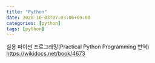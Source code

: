 ```yaml
---
title: "Python"
date: 2020-10-03T07:03:06+09:00
categories: [python]
tags: [python]
---
```


실용 파이썬 프로그래밍(Practical Python Programming 번역)
 https://wikidocs.net/book/4673